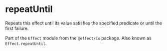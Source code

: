 # repeatUntil

Repeats this effect until its value satisfies the specified predicate or
until the first failure.

Part of the `Effect` module from the `@effect/io` package. Also known as `Effect.repeatUntil`.
